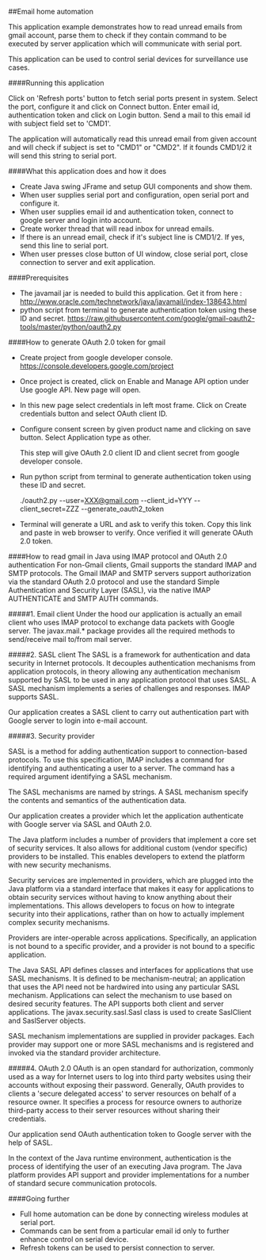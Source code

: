 ##Email home automation

This application example demonstrates how to read unread emails from gmail account, parse them to 
check if they contain command to be executed by server application which will communicate with serial port.

This application can be used to control serial devices for surveillance use cases.

####Running this application

Click on 'Refresh ports' button to fetch serial ports present in system. Select the port, configure it and click 
on Connect button. Enter email id, authentication token and click on Login button. Send a mail to this email id 
with subject field set to 'CMD1'.

The application will automatically read this unread email from given account and will check if subject is set to 
"CMD1" or "CMD2". If it founds CMD1/2 it will send this string to serial port.
   
####What this application does and how it does
- Create Java swing JFrame and setup GUI components and show them.
- When user supplies serial port and configuration, open serial port and configure it.
- When user supplies email id and authentication token, connect to google server and login into account.
- Create worker thread that will read inbox for unread emails.
- If there is an unread email, check if it's subject line is CMD1/2. If yes, send this line to serial port.
- When user presses close button of UI window, close serial port, close connection to server and exit application.

####Prerequisites
- The javamail jar is needed to build this application. Get it from here :
  http://www.oracle.com/technetwork/java/javamail/index-138643.html
- python script from terminal to generate authentication token using these ID and secret.
  https://raw.githubusercontent.com/google/gmail-oauth2-tools/master/python/oauth2.py

####How to generate OAuth 2.0 token for gmail
- Create project from google developer console.
  https://console.developers.google.com/project
  
- Once project is created, click on Enable and Manage API option under Use google API. New page will open.

- In this new page select credentials in left most frame. Click on Create credentials button and select OAuth client ID.

- Configure consent screen by given product name and clicking on save button. Select Application type as other.

  This step will give OAuth 2.0 client ID and client secret from google developer console.

- Run python script from terminal to generate authentication token using these ID and secret.
  
  ./oauth2.py --user=XXX@gmail.com --client_id=YYY --client_secret=ZZZ --generate_oauth2_token
  
- Terminal will generate a URL and ask to verify this token. Copy this link and paste in web browser to verify. 
  Once verified it will generate OAuth 2.0 token.

####How to read gmail in Java using IMAP protocol and OAuth 2.0 authentication
For non-Gmail clients, Gmail supports the standard IMAP and SMTP protocols. The Gmail IMAP and SMTP servers 
support authorization via the standard OAuth 2.0 protocol and use the standard Simple Authentication and Security 
Layer (SASL), via the native IMAP AUTHENTICATE and SMTP AUTH commands.

#####1. Email client
Under the hood our application is actually an email client who uses IMAP protocol to exchange data packets with 
Google server. The javax.mail.* package provides all the required methods to send/receive mail to/from mail server.

#####2. SASL client
The SASL is a framework for authentication and data security in Internet protocols. It decouples authentication mechanisms from 
application protocols, in theory allowing any authentication mechanism supported by SASL to be used in any application protocol 
that uses SASL. A SASL mechanism implements a series of challenges and responses. IMAP supports SASL.

Our application creates a SASL client to carry out authentication part with Google server to login into e-mail account.

#####3. Security provider

SASL is a method for adding authentication support to connection-based protocols. To use this specification, IMAP includes 
a command for identifying and authenticating a user to a server. The command has a required argument identifying a SASL
mechanism. 

The SASL mechanisms are named by strings. A SASL mechanism specify the contents and semantics of the authentication 
data.

Our application creates a provider which let the application authenticate with Google server via SASL and OAuth 2.0.

The Java platform includes a number of providers that implement a core set of security services. It also allows for 
additional custom (vendor specific) providers to be installed. This enables developers to extend the platform with new 
security mechanisms.

Security services are implemented in providers, which are plugged into the Java platform via a standard interface that 
makes it easy for applications to obtain security services without having to know anything about their implementations. 
This allows developers to focus on how to integrate security into their applications, rather than on how to actually 
implement complex security mechanisms.
  
Providers are inter-operable across applications. Specifically, an application is not bound to a specific provider, and a 
provider is not bound to a specific application.

The Java SASL API defines classes and interfaces for applications that use SASL mechanisms. It is defined to be mechanism-neutral; 
an application that uses the API need not be hardwired into using any particular SASL mechanism. Applications can select the mechanism 
to use based on desired security features. The API supports both client and server applications. The javax.security.sasl.Sasl class 
is used to create SaslClient and SaslServer objects.

SASL mechanism implementations are supplied in provider packages. Each provider may support one or more SASL mechanisms and is 
registered and invoked via the standard provider architecture.

#####4. OAuth 2.0
OAuth is an open standard for authorization, commonly used as a way for Internet users to log into third party websites 
using their accounts without exposing their password. Generally, OAuth provides to clients a 'secure delegated access' to 
server resources on behalf of a resource owner. It specifies a process for resource owners to authorize third-party access 
to their server resources without sharing their credentials.

Our application send OAuth authentication token to Google server with the help of SASL.

In the context of the Java runtime environment, authentication is the process of identifying the user of an executing Java 
program. The Java platform provides API support and provider implementations for a number of standard secure communication protocols.
	  
####Going further
- Full home automation can be done by connecting wireless modules at serial port.
- Commands can be sent from a particular email id only to further enhance control on serial device.
- Refresh tokens can be used to persist connection to server.


